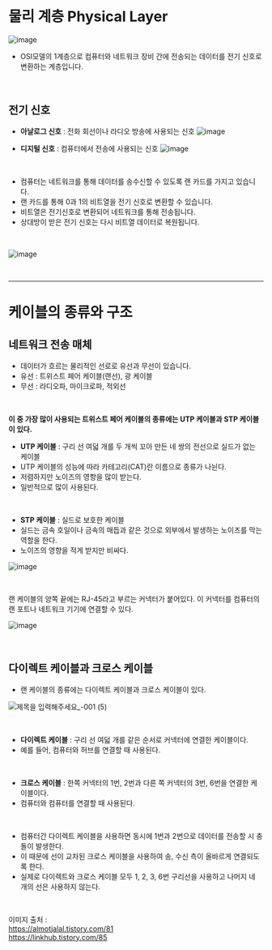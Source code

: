 # 물리 계층 Physical Layer

![image](https://user-images.githubusercontent.com/87896537/146076634-8d0ff319-0e73-48b0-a9e6-76d3ad5adc70.png)
- OSI모델의 1계층으로 컴퓨터와 네트워크 장비 간에 전송되는 데이터를 전기 신호로 변환하는 계층입니다.

<br>

## 전기 신호

- **아날로그 신호** : 전화 회선이나 라디오 방송에 사용되는 신호
![image](https://user-images.githubusercontent.com/87896537/146080463-2ef83872-c785-43e3-8fed-5fcf0073b006.png)

- **디지털 신호**  :  컴퓨터에서 전송에 사용되는 신호
![image](https://user-images.githubusercontent.com/87896537/146080419-cbac4477-d720-4eb4-b437-b88835c6bd56.png)

<br>

- 컴퓨터는 네트워크를 통해 데이터를 송수신할 수 있도록 랜 카드를 가지고 있습니다.
- 랜 카드를 통해 0과 1의 비트열을 전기 신호로 변환할 수 있습니다.
- 비트열은 전기신호로 변환되어 네트워크를 통해 전송됩니다.
- 상대방이 받은 전기 신호는 다시 비트열 데이터로 복원됩니다.

<br>

![image](https://user-images.githubusercontent.com/87896537/146080574-918d2a9c-79de-4862-983c-d8d9be1aea41.png)

<br>

------
# 케이블의 종류와 구조

## 네트워크 전송 매체
- 데이터가 흐르는 물리적인 선로로 유선과 무선이 있습니다.
- 유선 : 트위스트 페어 케이블(랜선), 광 케이블
- 무선 : 라디오파, 마이크로파, 적외선

<br>

 **이 중 가장 많이 사용되는 트위스트 페어 케이블의 종류에는  UTP 케이블과 STP 케이블이 있다.**
- **UTP 케이블** : 구리 선 여덟 개를 두 개씩 꼬아 만든 네 쌍의 전선으로 실드가 없는 케이블
- UTP 케이블의 성능에 따라 카테고리(CAT)란 이름으로 종류가 나뉜다.
- 저렴하지만 노이즈의 영항을 많이 받는다.
- 일반적으로 많이 사용된다.

<br>

- **STP 케이블** : 실드로 보호한 케이블
- 실드는 금속 호일이나 금속의 매듭과 같은 것으로 외부에서 발생하는 노이즈를 막는 역할을 한다.
- 노이즈의 영향을 적게 받지만 비싸다.

![image](https://user-images.githubusercontent.com/87896537/146356763-c4744927-6c97-4c85-9a58-4c40a287033e.png)

<br>

랜 케이블의 양쪽 끝에는 RJ-45라고 부르는 커넥터가 붙어있다.
이 커넥터를 컴퓨터의 랜 포트나 네트워크 기기에 연결할 수 있다.

![image](https://user-images.githubusercontent.com/87896537/146357882-1b341e4d-d382-4adb-9355-0648672e37c3.png)

<br>

## 다이렉트 케이블과 크로스 케이블

- 랜 케이블의 종류에는 다이렉트 케이블과 크로스 케이블이 있다.

![제목을 입력해주세요_-001 (5)](https://user-images.githubusercontent.com/87896537/146369972-826d04d0-7227-4e1b-9a5b-6239cb3dd584.png)

<br>

- **다이렉트 케이블** : 구리 선 여덟 개를 같은 순서로 커넥터에 연결한 케이블이다.
- 예를 들어, 컴퓨터와 허브를 연결할 때 사용된다.  

<br>

- **크로스 케이블** : 한쪽 커넥터의 1번, 2번과 다른 쪽 커넥터의 3번, 6번을 연결한 케이블이다.
- 컴퓨터와 컴퓨터를 연결할 때 사용된다. 

<br>

- 컴퓨터간 다이렉트 케이블을 사용하면 동시에 1번과 2번으로 데이터를 전송할 시 충돌이 발생한다. 
- 이 때문에 선이 교차된 크로스 케이블을 사용하여 송, 수신 측이 올바르게 연결되도록 한다.
- 실제로 다이렉트와 크로스 케이블 모두 1, 2, 3, 6번 구리선을 사용하고 나머지 네 개의 선은 사용하지 않는다.

<br>

이미지 출처 :
<br>
https://almotjalal.tistory.com/81
<br>
https://linkhub.tistory.com/85